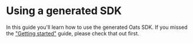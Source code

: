 # Using a generated SDK

In this guide you'll learn how to use the generated Oats SDK. If you missed the ["Getting started"](OpenAPI_GettingStarted) guide, please check that out first.


